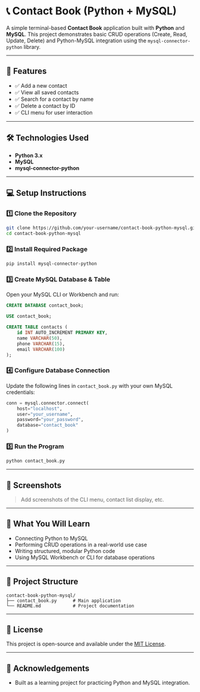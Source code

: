 # 📞 Contact Book (Python + MySQL)

A simple terminal-based **Contact Book** application built with **Python** and **MySQL**. This project demonstrates basic CRUD operations (Create, Read, Update, Delete) and Python-MySQL integration using the `mysql-connector-python` library.

---

## 🚀 Features

- ✅ Add a new contact
- ✅ View all saved contacts
- ✅ Search for a contact by name
- ✅ Delete a contact by ID
- ✅ CLI menu for user interaction

---

## 🛠️ Technologies Used

- **Python 3.x**
- **MySQL**
- **mysql-connector-python**

---

## 💻 Setup Instructions

### 1️⃣ Clone the Repository

```bash
git clone https://github.com/your-username/contact-book-python-mysql.git
cd contact-book-python-mysql
```

### 2️⃣ Install Required Package

```bash
pip install mysql-connector-python
```

### 3️⃣ Create MySQL Database & Table

Open your MySQL CLI or Workbench and run:

```sql
CREATE DATABASE contact_book;

USE contact_book;

CREATE TABLE contacts (
    id INT AUTO_INCREMENT PRIMARY KEY,
    name VARCHAR(50),
    phone VARCHAR(15),
    email VARCHAR(100)
);
```

### 4️⃣ Configure Database Connection

Update the following lines in `contact_book.py` with your own MySQL credentials:

```python
conn = mysql.connector.connect(
    host="localhost",
    user="your_username",
    password="your_password",
    database="contact_book"
)
```

### 5️⃣ Run the Program

```bash
python contact_book.py
```

---

## 📸 Screenshots

> Add screenshots of the CLI menu, contact list display, etc.

---

## 🧠 What You Will Learn

- Connecting Python to MySQL
- Performing CRUD operations in a real-world use case
- Writing structured, modular Python code
- Using MySQL Workbench or CLI for database operations

---

## 📂 Project Structure

```
contact-book-python-mysql/
├── contact_book.py      # Main application
└── README.md            # Project documentation
```

---

## 📝 License

This project is open-source and available under the [MIT License](LICENSE).

---

## 🙌 Acknowledgements

- Built as a learning project for practicing Python and MySQL integration.

